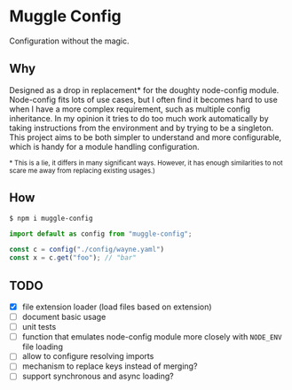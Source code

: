 # Muggle Config

Configuration without the magic.


## Why

Designed as a drop in replacement* for the doughty node-config module. Node-config fits lots of use cases, but I often
find it becomes hard to use when I have a more complex requirement, such as multiple config inheritance. In my opinion
it tries to do too much work automatically by taking instructions from the environment and by trying to be a singleton.
This project aims to be both simpler to understand and more configurable, which is handy for a module handling
configuration.

<small>\* This is a lie, it differs in many significant ways. However, it has enough similarities to not scare me away
from replacing existing usages.)</small>


## How

```
$ npm i muggle-config
```

```javascript
import default as config from "muggle-config";

const c = config("./config/wayne.yaml")
const x = c.get("foo"); // "bar" 
```

## TODO

- [x] file extension loader (load files based on extension)
- [ ] document basic usage
- [ ] unit tests
- [ ] function that emulates node-config module more closely with `NODE_ENV` file loading
- [ ] allow to configure resolving imports
- [ ] mechanism to replace keys instead of merging?
- [ ] support synchronous and async loading?
